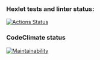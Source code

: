 ### Hexlet tests and linter status:
[![Actions Status](https://github.com/iQwaz/frontend-project-lvl1/workflows/hexlet-check/badge.svg)](https://github.com/iQwaz/frontend-project-lvl1/actions)

### CodeClimate status
[![Maintainability](https://api.codeclimate.com/v1/badges/6dd80ede2bf20c224369/maintainability)](https://codeclimate.com/github/iQwaz/frontend-project-lvl1/maintainability)